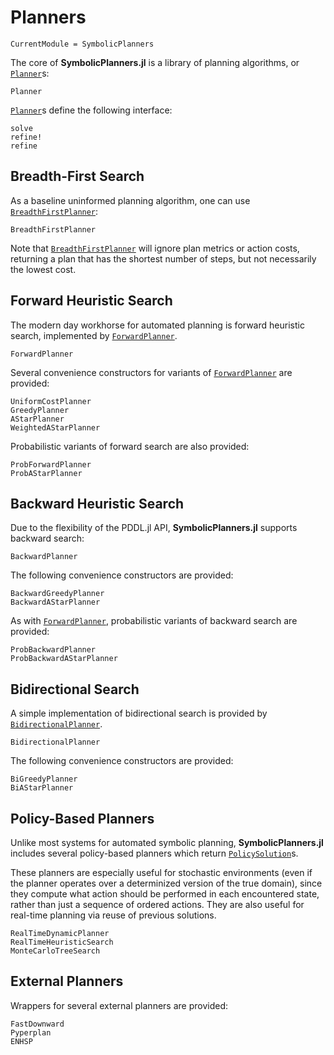 # Planners

```@meta
CurrentModule = SymbolicPlanners
```

The core of **SymbolicPlanners.jl** is a library of planning algorithms, or 
[`Planner`](@ref)s:

```@docs
Planner
```

[`Planner`](@ref)s define the following interface:

```@docs
solve
refine!
refine
```

## Breadth-First Search

As a baseline uninformed planning algorithm, one can use 
[`BreadthFirstPlanner`](@ref):

```@docs
BreadthFirstPlanner
```

Note that [`BreadthFirstPlanner`](@ref) will ignore plan metrics or action
costs, returning a plan that has the shortest number of steps, but not
necessarily the lowest cost.

## Forward Heuristic Search

The modern day workhorse for automated planning is forward heuristic search,
implemented by [`ForwardPlanner`](@ref).

```@docs
ForwardPlanner
```

Several convenience constructors for variants of [`ForwardPlanner`](@ref)
are provided:

```@docs
UniformCostPlanner
GreedyPlanner
AStarPlanner
WeightedAStarPlanner
```

Probabilistic variants of forward search are also provided:

```@docs
ProbForwardPlanner
ProbAStarPlanner
```

## Backward Heuristic Search

Due to the flexibility of the PDDL.jl API, **SymbolicPlanners.jl** supports
backward search:

```@docs
BackwardPlanner
```

The following convenience constructors are provided:

```@docs
BackwardGreedyPlanner
BackwardAStarPlanner
```

As with [`ForwardPlanner`](@ref), probabilistic variants of backward search
are provided:

```@docs
ProbBackwardPlanner
ProbBackwardAStarPlanner
```

## Bidirectional Search

A simple implementation of bidirectional search is provided by 
[`BidirectionalPlanner`](@ref).

```@docs
BidirectionalPlanner
```

The following convenience constructors are provided:

```@docs
BiGreedyPlanner
BiAStarPlanner
```

## Policy-Based Planners

Unlike most systems for automated symbolic planning, **SymbolicPlanners.jl**
includes several policy-based planners which return [`PolicySolution`](@ref)s.

These planners are especially useful for stochastic environments (even if the
planner operates over a determinized version of the true domain), since they
compute what action should be performed in each encountered state, rather than
just a sequence of ordered actions. They are also useful for real-time planning
via reuse of previous solutions.

```@docs
RealTimeDynamicPlanner
RealTimeHeuristicSearch
MonteCarloTreeSearch
```

## External Planners

Wrappers for several external planners are provided:

```@docs
FastDownward
Pyperplan
ENHSP
```
